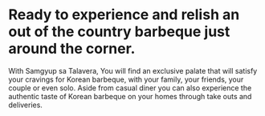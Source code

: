 # Ready to experience and relish an out of the country barbeque just around the corner. 

With Samgyup sa Talavera, You will find an exclusive palate that will satisfy your cravings for Korean barbeque, with your family, your friends, your couple or even solo. Aside from casual diner you can also experience the authentic taste of Korean barbeque on your homes through take outs and deliveries.